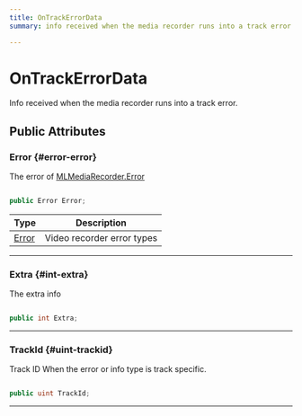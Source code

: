 ```yaml
---
title: OnTrackErrorData
summary: info received when the media recorder runs into a track error. 

---
```


# OnTrackErrorData




Info received when the media recorder runs into a track error.   





## Public Attributes

### Error {#error-error}

The error of [MLMediaRecorder.Error](/unity-api/api/UnityEngine.XR.MagicLeap/MLMediaRecorder/UnityEngine.XR.MagicLeap.MLMediaRecorder.md#enums-error)

```csharp

public Error Error;

```

| Type | Description  | 
|--|--|
| [Error](/unity-api/api/UnityEngine.XR.MagicLeap/MLMediaRecorder/UnityEngine.XR.MagicLeap.MLMediaRecorder.md#enums-error) | Video recorder error types  |





-----------

### Extra {#int-extra}

The extra info 

```csharp

public int Extra;

```






-----------

### TrackId {#uint-trackid}

Track ID When the error or info type is track specific. 

```csharp

public uint TrackId;

```






-----------

